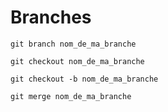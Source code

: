 # Branches
	
	git branch nom_de_ma_branche
	
	git checkout nom_de_ma_branche
	
	git checkout -b nom_de_ma_branche

	git merge nom_de_ma_branche
